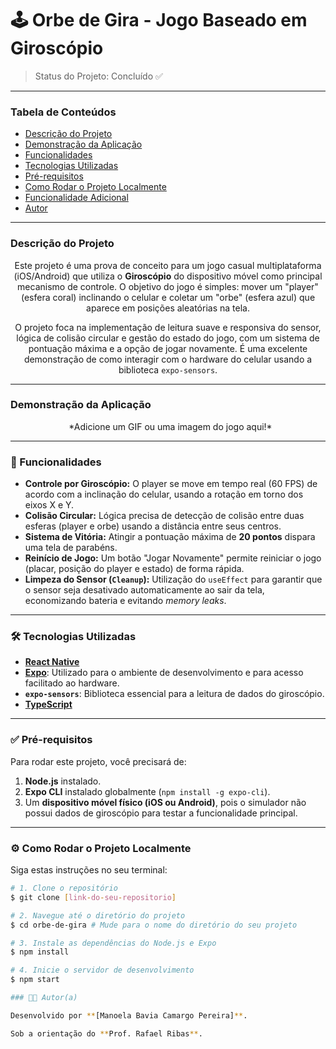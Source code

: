 # 🕹️ Orbe de Gira - Jogo Baseado em Giroscópio

> Status do Projeto: Concluído ✅
---

### Tabela de Conteúdos
* [Descrição do Projeto](#descrição-do-projeto)
* [Demonstração da Aplicação](#demonstração-da-aplicação)
* [Funcionalidades](#🚀-funcionalidades)
* [Tecnologias Utilizadas](#🛠️-tecnologias-utilizadas)
* [Pré-requisitos](#✅-pré-requisitos)
* [Como Rodar o Projeto Localmente](#⚙️-como-rodar-o-projeto-localmente)
* [Funcionalidade Adicional](#⭐-funcionalidade-adicional)
* [Autor](#👨‍💻-autor)

---

### Descrição do Projeto
<p align="center">
Este projeto é uma prova de conceito para um jogo casual multiplataforma (iOS/Android) que utiliza o <b>Giroscópio</b> do dispositivo móvel como principal mecanismo de controle. O objetivo do jogo é simples: mover um "player" (esfera coral) inclinando o celular e coletar um "orbe" (esfera azul) que aparece em posições aleatórias na tela. 
</p>
<p align="center">
O projeto foca na implementação de leitura suave e responsiva do sensor, lógica de colisão circular e gestão do estado do jogo, com um sistema de pontuação máxima e a opção de jogar novamente. É uma excelente demonstração de como interagir com o hardware do celular usando a biblioteca <code>expo-sensors</code>.
</p>

---

### Demonstração da Aplicação
<p align="center">
  *Adicione um GIF ou uma imagem do jogo aqui!*
</p>

---

### 🚀 Funcionalidades

- **Controle por Giroscópio:** O player se move em tempo real (60 FPS) de acordo com a inclinação do celular, usando a rotação em torno dos eixos X e Y.
- **Colisão Circular:** Lógica precisa de detecção de colisão entre duas esferas (player e orbe) usando a distância entre seus centros.
- **Sistema de Vitória:** Atingir a pontuação máxima de **20 pontos** dispara uma tela de parabéns.
- **Reinício de Jogo:** Um botão "Jogar Novamente" permite reiniciar o jogo (placar, posição do player e estado) de forma rápida.
- **Limpeza do Sensor (`Cleanup`):** Utilização do `useEffect` para garantir que o sensor seja desativado automaticamente ao sair da tela, economizando bateria e evitando *memory leaks*.

---

### 🛠️ Tecnologias Utilizadas

- **[React Native](https://reactnative.dev/)**
- **[Expo](https://expo.dev/)**: Utilizado para o ambiente de desenvolvimento e para acesso facilitado ao hardware.
- **`expo-sensors`**: Biblioteca essencial para a leitura de dados do giroscópio.
- **[TypeScript](https://www.typescriptlang.org/)**

---

### ✅ Pré-requisitos

Para rodar este projeto, você precisará de:
1.  **Node.js** instalado.
2.  **Expo CLI** instalado globalmente (`npm install -g expo-cli`).
3.  Um **dispositivo móvel físico (iOS ou Android)**, pois o simulador não possui dados de giroscópio para testar a funcionalidade principal.

---

### ⚙️ Como Rodar o Projeto Localmente

Siga estas instruções no seu terminal:

```bash
# 1. Clone o repositório
$ git clone [link-do-seu-repositorio]

# 2. Navegue até o diretório do projeto
$ cd orbe-de-gira # Mude para o nome do diretório do seu projeto

# 3. Instale as dependências do Node.js e Expo
$ npm install

# 4. Inicie o servidor de desenvolvimento
$ npm start

### 👨‍💻 Autor(a)

Desenvolvido por **[Manoela Bavia Camargo Pereira]**.

Sob a orientação do **Prof. Rafael Ribas**.